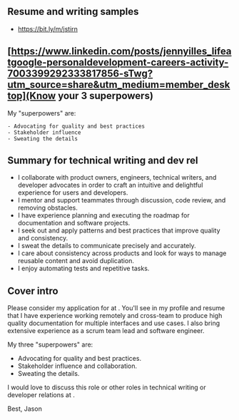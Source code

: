 ## Resume and writing samples

- https://bit.ly/m/jstirn

## [https://www.linkedin.com/posts/jennyilles_lifeatgoogle-personaldevelopment-careers-activity-7003399292333817856-sTwg?utm_source=share&utm_medium=member_desktop](Know your 3 superpowers)

My "superpowers" are:

    - Advocating for quality and best practices
    - Stakeholder influence
    - Sweating the details

## Summary for technical writing and dev rel

- I collaborate with product owners, engineers, technical writers, and developer advocates in order to craft an intuitive and delightful experience for users and developers.
- I mentor and support teammates through discussion, code review, and removing obstacles.
- I have experience planning and executing the roadmap for documentation and software projects.
- I seek out and apply patterns and best practices that improve quality and consistency.
- I sweat the details to communicate precisely and accurately.
- I care about consistency across products and look for ways to manage reusable content and avoid duplication.
- I enjoy automating tests and repetitive tasks.

## Cover intro

Please consider my application for  at . You'll see in my profile and resume that I have experience working remotely and cross-team to produce high quality documentation for multiple interfaces and use cases. I also bring extensive experience as a scrum team lead and software engineer.

My three "superpowers" are:
- Advocating for quality and best practices.
- Stakeholder influence and collaboration.
- Sweating the details.

I would love to discuss this role or other roles in technical writing or developer relations at .

Best,
Jason
